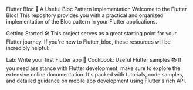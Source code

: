 
Flutter Bloc 🚀
A Useful Bloc Pattern Implementation
Welcome to the Flutter Bloc! This repository provides you with a practical and organized implementation of the Bloc pattern in your Flutter applications.

Getting Started 🛠️
This project serves as a great starting point for your Flutter journey. If you're new to Flutter_bloc, these resources will be incredibly helpful:

Lab: Write your first Flutter app 🚀
Cookbook: Useful Flutter samples 📚
If you need assistance with Flutter development, make sure to explore the extensive online documentation. It's packed with tutorials, code samples, and detailed guidance on mobile app development using Flutter's rich API.
